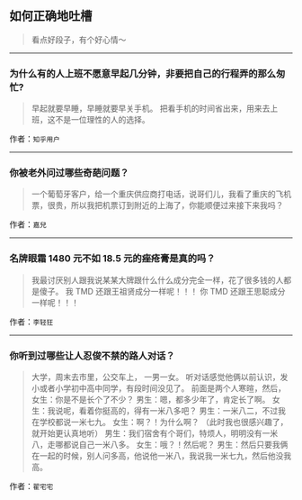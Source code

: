 ## 如何正确地吐槽

> 看点好段子，有个好心情～


 
---

### 为什么有的人上班不愿意早起几分钟，非要把自己的行程弄的那么匆忙?

> 早起就要早睡，早睡就要早关手机。
> 把看手机的时间省出来，用来去上班，这不是一位理性的人的选择。


作者：`知乎用户`

---

### 你被老外问过哪些奇葩问题？

> 一个葡萄牙客户，给一个重庆供应商打电话，说哥们儿，我看了重庆的飞机票，很贵，所以我把机票订到附近的上海了，你能顺便过来接下来我吗？


作者：`嘉兒`

---

### 名牌眼霜 1480 元不如 18.5 元的痤疮膏是真的吗？

> 我最讨厌别人跟我说某某大牌跟什么什么成分完全一样，花了很多钱的人都是傻子。
> 我 TMD 还跟王祖贤成分一样呢！！！
> 你 TMD 还跟王思聪成分一样呢！！！


作者：`李轻狂`

---

### 你听到过哪些让人忍俊不禁的路人对话？

> 大学，周末去市里，公交车上，
> 一男一女。
> 听对话感觉他俩以前认识，发小或者小学初中高中同学，有段时间没见了。
> 前面是两个人寒暄，然后，
> 女生：你是不是长个了不少？
> 男生：嗯，都多少年了，肯定长了啊。
> 女生：我说呢，看着你挺高的，得有一米八多吧？
> 男生：一米八二，不过我在学校都说一米七九。
> 女生：啊？！为什么啊？
> （此时我也很感兴趣了，就开始更认真地听）
> 男生：我们宿舍有个哥们，特烦人，明明没有一米八，走哪都说自己一米八多。
> 女生：哦？！然后呢？
> 男生：然后只要我俩在一起的时候，别人问多高，他说他一米八，我说我一米七九，然后他没我高。


作者：`翟宅宅`